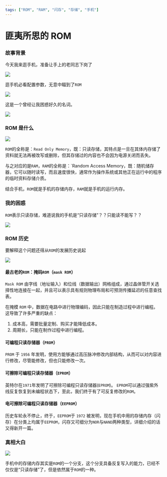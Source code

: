 ```yaml
---
tags: ["ROM", "RAM", "闪存", "存储", "手机"]
---
```



# 匪夷所思的 ROM

### 故事背景

今天我来逛手机，准备让手上的老同志下岗了

![](https://z.wiki/autoupload/2022-07-29/3c93654c54f34d16a71690420889925c.image.png)

逛手机必看配置参数，无意中瞄到了`ROM`

![](https://z.wiki/autoupload/2022-07-29/61e91aface624488a04d634a7e841515.image.png)

这是一个曾经让我困惑好久的名词。

![](https://z.wiki/autoupload/2022-07-29/04ed6113de894f899cd42f1ea7fa07ea.Thinking_Outline.svg)


### ROM 是什么

![](https://z.wiki/autoupload/2022-07-29/8795ecefd3ba4220811a280648acb525.image.png)

`ROM`的全称是：`Read Only Memory`，既：只读存储，其特点是一旦在其体内存储了资料就无法再被改写或删除，但其存储过的内容也不会因为电源关闭而丢失。

与之对应的是`RAM`，`RAM`的全称是：`Random Access Memory，既：随机储存器，它可以随时读写，而且速度很快，通常作为操作系统或其他正在运行中的程序的临时资料存储介质。

结合手机，`ROM`就是手机的存储内存，`RAM`就是手机的运行内存。


### 我的困惑


`ROM`表示只读存储，难道说我的手机是“只读存储”？？只能读不能写？？

![](https://z.wiki/autoupload/2022-07-29/4bb2611934554989a6da55533736ec0b.image.png)




### ROM 历史

要解释这个问题还得从`ROM`的发展历史说起

![](https://z.wiki/autoupload/2022-07-29/bdfc4fc680ad4db68939be0ac98edeec.image.png)

#### 最古老的`ROM`：掩码`ROM`（`mask ROM`）

`Mask ROM` 由字线（地址输入）和位线（数据输出）网格组成，通过晶体管开关选择性地连接在一起，并且可以表示具有规则物理布局和可预测传播延迟的任意查找表。

在掩模 `ROM` 中，数据在电路中进行物理编码，因此只能在制造过程中进行编程。这导致了许多严重的缺点：

1. 成本高，需要批量定制、购买才能降低成本。
2. 周期长，只能在制作过程中进行编程。


#### 可编程只读存储器（`PROM`）


`PROM` 于 `1956` 年发明，使用方能够通过高压脉冲修改内部结构，从而可以对内容进行修改，尽管能修改，但也只能修改一次。

#### 可擦除可编程只读存储器（`EPROM`）


英特尔在`1971`年发明了可擦除可编程只读存储器(`EPROM`)。 `EPROM`可以通过强紫外线反复恢复到未编程状态下，至此，我们终于有了可反复修改的`ROM`。


#### 电可擦除可编程只读存储器（`EEPROM`）


历史车轮永不停止，终于，`EEPROM`于 `1972` 被发明，现在手机中用的存储内存（闪存）在分类上均属于`EEPROM`，闪存又可细分为`NOR`与`NAND`两种类型，详细介绍的话又得新开一篇。



### 真相大白

![](https://z.wiki/autoupload/2022-07-29/1299d788039b4a198823936250b3fd3d.image.png)

手机中的存储内存其实是`ROM`的一个分支，这个分支具备反复写入的能力，已经不仅仅是“只读存储”了，但是依然属于`ROM`的一种。


<ImgPlayer :imgs="[
'https://z.wiki/autoupload/2022-07-29/a8df299e18a24f658898ba4b9c819379.image.png',
'https://z.wiki/autoupload/2022-07-29/da24b02dd9ae4cb3af980e744691c8a7.image.png',
'https://z.wiki/autoupload/2022-07-29/a7dce58ddd78419e96769b152eeee8a1.image.png',
'https://z.wiki/autoupload/2022-07-29/d559362e45b844c0bcd915e275b99a7b.image.png',
'https://z.wiki/autoupload/2022-07-29/1434f68465c84f928f81440e918a4b83.image.png',
]" />

<TheEnd />
